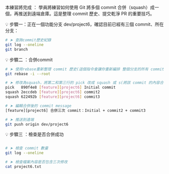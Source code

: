 本練習將完成 ：
學員將練習如何使用 Git 將多個 commit 合併（squash）成一個，再推送到遠端倉庫。這是整理 commit 歷史、提交乾淨 PR 的重要技巧。

💡 步驟一：正在一個功能分支 dev/project6，確認目前已經有三個 commit、所在分支：

```bash
# ➤ 查詢commit歷史紀錄
git log --oneline
git branch
```

💡 步驟二 ：合併commit

```bash
# ➤ 使用rebase重新整理 commit 歷史(這個指令會讓你重新編排 整個分支的所有 commit)
git rebase -i --root

# ➤ 修改為squash，將第二和第三行的 pick 改成 squash 或 s(將該 commit 的內容合併到前一個 commit，並一起編輯 commit message)：
pick   890f4e8 [feature][project6] Initial commit
squash 2eccdeb [feature][project6] commit2
squash 622492b [feature][project6] commit3

# ➤ 編輯合併後的 commit message
[feature][project6] 合併三次 commit：Initial + commit2 + commit3

# ➤ 推送到遠端 
git push origin dev/project6

```

💡 步驟三 ：檢查是否合併成功
```bash

# ➤ 檢查 commit 數量
git log --oneline

# ➤ 檢查檔案內容是否包含三次修改
cat project6.txt

```
